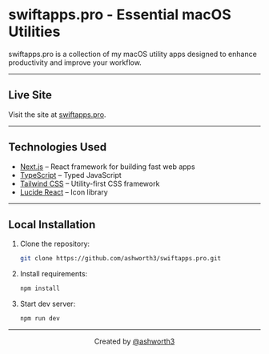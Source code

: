 # swiftapps.pro - Essential macOS Utilities

swiftapps.pro is a collection of my macOS utility apps designed to enhance productivity and improve your workflow. 

---

## Live Site

Visit the site at [swiftapps.pro](https://swiftapps.pro).

---

## Technologies Used

- [Next.js](https://nextjs.org/) – React framework for building fast web apps
- [TypeScript](https://www.typescriptlang.org/) – Typed JavaScript
- [Tailwind CSS](https://tailwindcss.com/) – Utility-first CSS framework
- [Lucide React](https://lucide.dev/) – Icon library

---

## Local Installation

1. Clone the repository:
   ```bash
   git clone https://github.com/ashworth3/swiftapps.pro.git
   ```

2. Install requirements:
   ```bash
   npm install
   ```

3. Start dev server:
   ```bash
   npm run dev
   ```

---

<p align="center">
  Created by <a href="https://github.com/ashworth3">@ashworth3</a>
</p>
